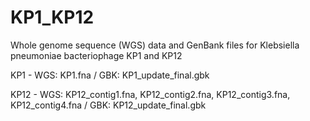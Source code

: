 # KP1_KP12
Whole genome sequence (WGS) data and GenBank files for Klebsiella pneumoniae bacteriophage KP1 and KP12

KP1 - WGS: KP1.fna / GBK: KP1_update_final.gbk

KP12 - WGS: KP12_contig1.fna, KP12_contig2.fna, KP12_contig3.fna, KP12_contig4.fna / GBK: KP12_update_final.gbk
